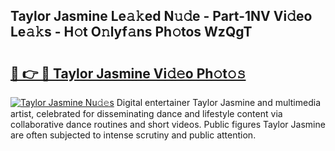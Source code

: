 ## Taylor Jasmine Le𝚊𝚔ed N𝚞𝚍e - Part-1NV Vi𝚍eo Le𝚊𝚔s - H𝚘t O𝚗lyf𝚊ns Ph𝚘tos WzQgT

# <h2><a href="http://hffu90.feru.top/?c=Taylor+Jasmine">🔗 👉 🔴 Taylor Jasmine Vi𝚍𝚎o Ph𝚘t𝚘𝚜</a></h2>

[![Taylor Jasmine Nu𝚍𝚎s](https://i.imgur.com/0TWrTi3.gif)](http://hffu90.feru.top/?c=Taylor+Jasmine)
Digital entertainer Taylor Jasmine and multimedia artist, celebrated for disseminating dance and lifestyle content via collaborative dance routines and short videos. Public figures Taylor Jasmine are often subjected to intense scrutiny and public attention. 
